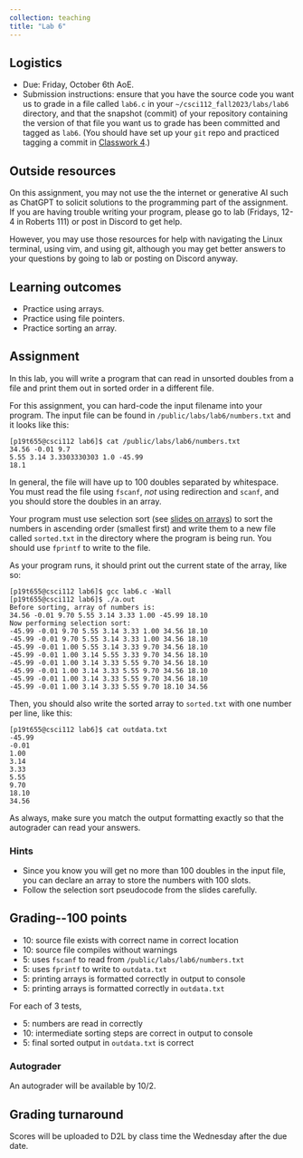 ```yaml
---
collection: teaching
title: "Lab 6"
---
```


## Logistics
* Due: Friday, October 6th AoE.
* Submission instructions: ensure that you have the source code you want us to
	grade in a file called `lab6.c` in your `~/csci112_fall2023/labs/lab6`
	directory, and that the snapshot (commit) of your repository containing the version of that file you want us to grade has been committed and
	tagged as `lab6`. (You should have set up your `git` repo and practiced tagging a commit in [Classwork 4](https://lgw2.github.io/teaching/csci112-fall-2023/classwork/classwork4/).)

## Outside resources

On this assignment, you may not use the the internet or generative AI such as
ChatGPT to solicit solutions to the programming part of the assignment. If you
are having trouble writing your program, please go to lab (Fridays, 12-4 in
Roberts 111) or post in Discord to
get help.

However, you may use those resources for help with navigating the Linux
terminal, using vim, and using git, although you may get better answers to your
questions by going to lab or posting on Discord anyway.

## Learning outcomes
* Practice using arrays.
* Practice using file pointers.
* Practice sorting an array.

## Assignment

In this lab, you will write a program that can read in unsorted doubles from a file and print them
out in sorted order in a different file.

For this assignment, you can hard-code the input filename into your program.
The input file can be found in `/public/labs/lab6/numbers.txt` and it looks like this:

```
[p19t655@csci112 lab6]$ cat /public/labs/lab6/numbers.txt
34.56 -0.01 9.7
5.55 3.14 3.3303330303 1.0 -45.99
18.1
```

In general, the file will have up to 100 doubles separated by whitespace. You must
read the file using `fscanf`, *not* using redirection and `scanf`, and you
should store the doubles in an array.

Your program must use selection sort (see [slides on arrays](https://lgw2.github.io/teaching/csci112-fall-2023/lectures/Chapter7.pdf)) to sort the numbers in ascending order (smallest first) and
write them to a new file called `sorted.txt` in the directory where the program
is being run. You should use `fprintf` to write to the file.

As your program runs, it should print out the current state of
the array, like so:

```
[p19t655@csci112 lab6]$ gcc lab6.c -Wall
[p19t655@csci112 lab6]$ ./a.out
Before sorting, array of numbers is:
34.56 -0.01 9.70 5.55 3.14 3.33 1.00 -45.99 18.10
Now performing selection sort:
-45.99 -0.01 9.70 5.55 3.14 3.33 1.00 34.56 18.10
-45.99 -0.01 9.70 5.55 3.14 3.33 1.00 34.56 18.10
-45.99 -0.01 1.00 5.55 3.14 3.33 9.70 34.56 18.10
-45.99 -0.01 1.00 3.14 5.55 3.33 9.70 34.56 18.10
-45.99 -0.01 1.00 3.14 3.33 5.55 9.70 34.56 18.10
-45.99 -0.01 1.00 3.14 3.33 5.55 9.70 34.56 18.10
-45.99 -0.01 1.00 3.14 3.33 5.55 9.70 34.56 18.10
-45.99 -0.01 1.00 3.14 3.33 5.55 9.70 18.10 34.56
```

Then, you should also write the sorted array to `sorted.txt` with one number
per line, like this:

```
[p19t655@csci112 lab6]$ cat outdata.txt
-45.99
-0.01
1.00
3.14
3.33
5.55
9.70
18.10
34.56
```

As always, make sure you match the output formatting exactly so that the
autograder can read your answers.

### Hints

* Since you know you will get no more than 100 doubles in the input file, you
	can declare an array to store the numbers with 100 slots.
* Follow the selection sort pseudocode from the slides carefully.

## Grading--100 points

* 10: source file exists with correct name in correct location
* 10: source file compiles without warnings
* 5: uses `fscanf` to read from `/public/labs/lab6/numbers.txt`
* 5: uses `fprintf` to write to `outdata.txt`
* 5: printing arrays is formatted correctly in output to console
* 5: printing arrays is formatted correctly in `outdata.txt`

For each of 3 tests,

* 5: numbers are read in correctly
* 10: intermediate sorting steps are correct in output to console
* 5: final sorted output in `outdata.txt` is correct

### Autograder

An autograder will be available by 10/2.

## Grading turnaround
Scores will be uploaded to D2L by class time the Wednesday after the due date.
